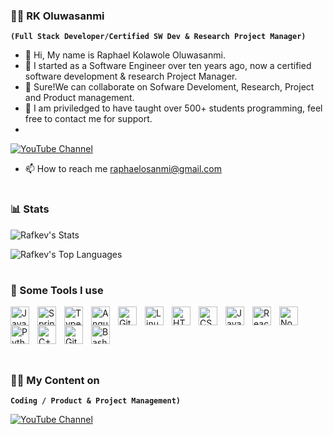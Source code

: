   ### 🏄‍♂️ RK Oluwasanmi

**`(Full Stack Developer/Certified SW Dev & Research Project Manager)`**

- 👋 Hi, My name is Raphael Kolawole Oluwasanmi.
- 👀 I started as a Software Engineer over ten years ago, now a certified software development & research Project Manager. 
- 💞️ Sure!We can collaborate on Sofware Develoment, Research, Project and Product management.
- 👋 I am priviledged to have taught over 500+ students programming, feel free to contact me for support.
- 
  <div align="left">
<a href="https://www.youtube.com/channel/UCXJLum_eZ6BJj4m4Dy73rxQ/edit"><img src="https://img.youtube.com/vi/p2vpqKBPj4U/sddefault.jpg" alt="YouTube Channel"></a>
</div>

- 📫 How to reach me raphaelosanmi@gmail.com

#

### 📊 Stats

![Rafkev's Stats](https://github-readme-stats.vercel.app/api?username=Rafkev&theme=dark&show_icons=true&hide_border=false&count_private=true)

![Rafkev's Top Languages](https://github-readme-stats.vercel.app/api/top-langs/?username=Rafkev&theme=dark&show_icons=true&hide_border=false&layout=compact)

#


### 🧰 Some Tools I use

<img align="left" alt="Java" width="30px" style="padding-right:10px;" src="https://cdn.jsdelivr.net/gh/devicons/devicon/icons/java/java-original.svg"/>
<img align="left" alt="Spring" width="30px" style="padding-right:10px;" src="https://cdn.jsdelivr.net/gh/devicons/devicon/icons/spring/spring-original.svg" />
<img align="left" alt="TypeScript" width="30px" style="padding-right:10px;" src="https://cdn.jsdelivr.net/gh/devicons/devicon/icons/typescript/typescript-plain.svg" />
<img align="left" alt="Angular" width="30px" style="padding-right:10px;" src="https://cdn.jsdelivr.net/gh/devicons/devicon/icons/angularjs/angularjs-plain.svg" />
<img align="left" alt="Git" width="30px" style="padding-right:10px;" src="https://cdn.jsdelivr.net/gh/devicons/devicon/icons/git/git-original.svg" />
<img align="left" alt="Linux" width="30px" style="padding-right:10px;" src="https://cdn.jsdelivr.net/gh/devicons/devicon/icons/linux/linux-original.svg" />
<img align="left" alt="HTML" width="30px" style="padding-right:10px;" src="https://cdn.jsdelivr.net/gh/devicons/devicon/icons/html5/html5-plain.svg" />
<img align="left" alt="CSS" width="30px" style="padding-right:10px;" src="https://cdn.jsdelivr.net/gh/devicons/devicon/icons/css3/css3-plain.svg" />
<img align="left" alt="JavaScript" width="30px" style="padding-right:10px;" src="https://cdn.jsdelivr.net/gh/devicons/devicon/icons/javascript/javascript-plain.svg" />
<img align="left" alt="React" width="30px" style="padding-right:10px;" src="https://cdn.jsdelivr.net/gh/devicons/devicon/icons/react/react-original.svg" />
<img align="left" alt="NodeJS" width="30px" style="padding-right:10px;" src="https://cdn.jsdelivr.net/gh/devicons/devicon/icons/nodejs/nodejs-original.svg" />
<img align="left" alt="Python" width="30px" style="padding-right:10px;" src="https://cdn.jsdelivr.net/gh/devicons/devicon/icons/python/python-plain.svg" />
<img align="left" alt="C++" width="30px" style="padding-right:10px;" src="https://cdn.jsdelivr.net/gh/devicons/devicon/icons/cplusplus/cplusplus-line.svg" />
<img align="left" alt="GitHub" width="30px" style="padding-right:10px;" src="https://cdn.jsdelivr.net/gh/devicons/devicon/icons/github/github-original.svg" />
<img align="left" alt="Bash" width="30px" style="padding-right:10px;" src="https://cdn.jsdelivr.net/gh/devicons/devicon/icons/bash/bash-original.svg" />

</br>
</br>
</br>


<br/>  

#
  ### 🏄‍♂️ My Content on 

**`Coding / Product & Project Management)`**

<div align="left">
<a href="https://www.youtube.com/channel/UCXJLum_eZ6BJj4m4Dy73rxQ/edit"><img src="https://img.youtube.com/vi/p2vpqKBPj4U/sddefault.jpg" alt="YouTube Channel"></a>
</div>

#

<!---
Rafkev/Rafkev is a ✨ special ✨ repository because its `README.md` (this file) appears on your GitHub profile.
You can click the Preview link to take a look at your changes.
--->
